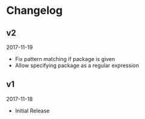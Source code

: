 # Changelog


## v2
2017-11-19

* Fix pattern matching if package is given
* Allow specifying package as a regular expression


## v1
2017-11-18

* Initial Release
